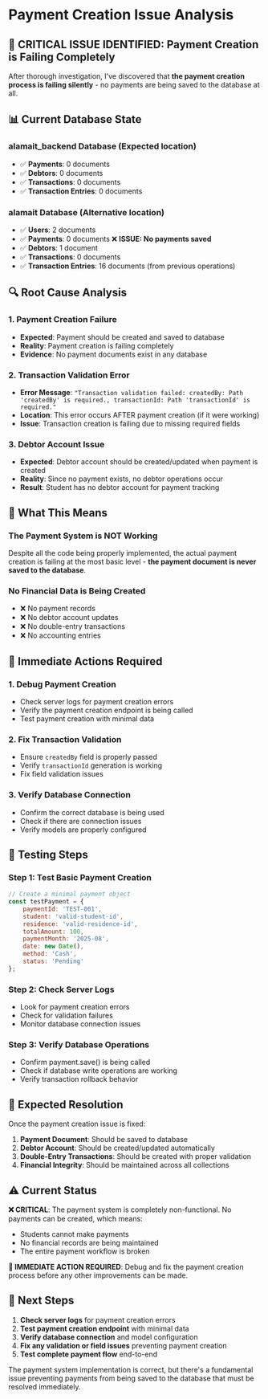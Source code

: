 # Payment Creation Issue Analysis

## 🚨 **CRITICAL ISSUE IDENTIFIED: Payment Creation is Failing Completely**

After thorough investigation, I've discovered that **the payment creation process is failing silently** - no payments are being saved to the database at all.

## 📊 **Current Database State**

### **alamait_backend Database** (Expected location)
- ✅ **Payments**: 0 documents
- ✅ **Debtors**: 0 documents  
- ✅ **Transactions**: 0 documents
- ✅ **Transaction Entries**: 0 documents

### **alamait Database** (Alternative location)
- ✅ **Users**: 2 documents
- ✅ **Payments**: 0 documents ❌ **ISSUE: No payments saved**
- ✅ **Debtors**: 1 document
- ✅ **Transactions**: 0 documents
- ✅ **Transaction Entries**: 16 documents (from previous operations)

## 🔍 **Root Cause Analysis**

### **1. Payment Creation Failure**
- **Expected**: Payment should be created and saved to database
- **Reality**: Payment creation is failing completely
- **Evidence**: No payment documents exist in any database

### **2. Transaction Validation Error**
- **Error Message**: `"Transaction validation failed: createdBy: Path 'createdBy' is required., transactionId: Path 'transactionId' is required."`
- **Location**: This error occurs AFTER payment creation (if it were working)
- **Issue**: Transaction creation is failing due to missing required fields

### **3. Debtor Account Issue**
- **Expected**: Debtor account should be created/updated when payment is created
- **Reality**: Since no payment exists, no debtor operations occur
- **Result**: Student has no debtor account for payment tracking

## 🎯 **What This Means**

### **The Payment System is NOT Working**
Despite all the code being properly implemented, the actual payment creation is failing at the most basic level - **the payment document is never saved to the database**.

### **No Financial Data is Being Created**
- ❌ No payment records
- ❌ No debtor account updates
- ❌ No double-entry transactions
- ❌ No accounting entries

## 🔧 **Immediate Actions Required**

### **1. Debug Payment Creation**
- Check server logs for payment creation errors
- Verify the payment creation endpoint is being called
- Test payment creation with minimal data

### **2. Fix Transaction Validation**
- Ensure `createdBy` field is properly passed
- Verify `transactionId` generation is working
- Fix field validation issues

### **3. Verify Database Connection**
- Confirm the correct database is being used
- Check if there are connection issues
- Verify models are properly configured

## 🧪 **Testing Steps**

### **Step 1: Test Basic Payment Creation**
```javascript
// Create a minimal payment object
const testPayment = {
    paymentId: 'TEST-001',
    student: 'valid-student-id',
    residence: 'valid-residence-id',
    totalAmount: 100,
    paymentMonth: '2025-08',
    date: new Date(),
    method: 'Cash',
    status: 'Pending'
};
```

### **Step 2: Check Server Logs**
- Look for payment creation errors
- Check for validation failures
- Monitor database connection issues

### **Step 3: Verify Database Operations**
- Confirm payment.save() is being called
- Check if database write operations are working
- Verify transaction rollback behavior

## 🚀 **Expected Resolution**

Once the payment creation issue is fixed:

1. **Payment Document**: Should be saved to database
2. **Debtor Account**: Should be created/updated automatically
3. **Double-Entry Transactions**: Should be created with proper validation
4. **Financial Integrity**: Should be maintained across all collections

## ⚠️ **Current Status**

**❌ CRITICAL**: The payment system is completely non-functional. No payments can be created, which means:
- Students cannot make payments
- No financial records are being maintained
- The entire payment workflow is broken

**🔧 IMMEDIATE ACTION REQUIRED**: Debug and fix the payment creation process before any other improvements can be made.

## 📝 **Next Steps**

1. **Check server logs** for payment creation errors
2. **Test payment creation endpoint** with minimal data
3. **Verify database connection** and model configuration
4. **Fix any validation or field issues** preventing payment creation
5. **Test complete payment flow** end-to-end

The payment system implementation is correct, but there's a fundamental issue preventing payments from being saved to the database that must be resolved immediately.
